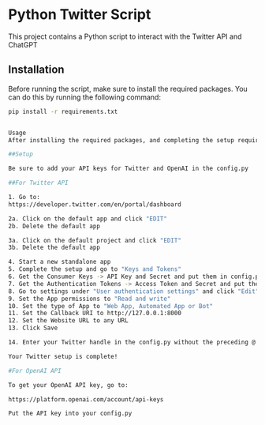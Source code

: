 # Python Twitter Script

This project contains a Python script to interact with the Twitter API and ChatGPT

## Installation

Before running the script, make sure to install the required packages. You can do this by running the following command:

```bash
pip install -r requirements.txt


Usage
After installing the required packages, and completing the setup requirements below, you can run the .bat file "run.bat"

##Setup

Be sure to add your API keys for Twitter and OpenAI in the config.py

##For Twitter API

1. Go to:
https://developer.twitter.com/en/portal/dashboard

2a. Click on the default app and click "EDIT"
2b. Delete the default app

3a. Click on the default project and click "EDIT"
3b. Delete the default app

4. Start a new standalone app
5. Complete the setup and go to "Keys and Tokens"
6. Get the Consumer Keys -> API Key and Secret and put them in config.py
7. Get the Authentication Tokens -> Access Token and Secret and put them in config.py
8. Go to settings under "User authentication settings" and click "Edit"
9. Set the App permissions to "Read and write"
10. Set the type of App to "Web App, Automated App or Bot"
11. Set the Callback URI to http://127.0.0.1:8000
12. Set the Website URL to any URL 
13. Click Save

14. Enter your Twitter handle in the config.py without the preceding @ symbol

Your Twitter setup is complete!

#For OpenAI API

To get your OpenAI API key, go to:

https://platform.openai.com/account/api-keys

Put the API key into your config.py
